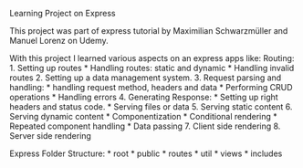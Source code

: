 Learning Project on Express

This project was part of express tutorial by Maximilian Schwarzmüller and Manuel Lorenz on Udemy.

With this project I learned various aspects on an express apps like:
    Routing:
    1. Setting up routes
        * Handling routes: static and dynamic
        * Handling invalid routes
    2. Setting up a data management system.
    3. Request parsing and handling:
        * handling request method, headers and data
        * Performing CRUD operations
        * Handling errors
    4. Generating Response:
        * Setting up right headers and status code.
        * Serving files or data
    5. Serving static content
    6. Serving dynamic content
        * Componentization
        * Conditional rendering
        * Repeated component handling
        * Data passing
    7. Client side rendering 
    8. Server side rendering

Express Folder Structure:
    * root
        * public
        * routes
        * util
        * views
            * includes